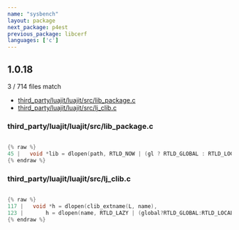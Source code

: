 ```yaml
---
name: "sysbench"
layout: package
next_package: p4est
previous_package: libcerf
languages: ['c']
---
```

## 1.0.18
3 / 714 files match

 - [third_party/luajit/luajit/src/lib_package.c](#third_partyluajitluajitsrclib_packagec)
 - [third_party/luajit/luajit/src/lj_clib.c](#third_partyluajitluajitsrclj_clibc)

### third_party/luajit/luajit/src/lib_package.c

```c

{% raw %}
45 |   void *lib = dlopen(path, RTLD_NOW | (gl ? RTLD_GLOBAL : RTLD_LOCAL));
{% endraw %}

```
### third_party/luajit/luajit/src/lj_clib.c

```c

{% raw %}
117 |   void *h = dlopen(clib_extname(L, name),
123 |       h = dlopen(name, RTLD_LAZY | (global?RTLD_GLOBAL:RTLD_LOCAL));
{% endraw %}

```